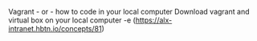 Vagrant - or - how to code in your local computer 
Download vagrant and virtual box on your local computer
-e (https://alx-intranet.hbtn.io/concepts/81)

